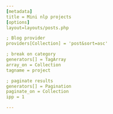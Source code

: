 ```yaml
---
[metadata]
title = Mini nlp projects
[options]
layout=layouts/posts.php

; Blog provider
providers[Collection] = 'post&sort=asc'

; break on category
generators[] = TagArray
array_on = Collection
tagname = project

; paginate results
generators[] = Pagination
paginate_on = Collection
ipp = 1

---
```

